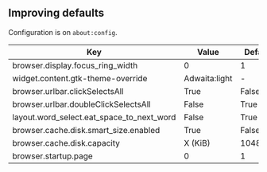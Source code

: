 ---
---

## Improving defaults

Configuration is on `about:config`.

| Key | Value | Default |
| --- | ----- | ------- |
| browser.display.focus_ring_width | 0 | 1 |
| widget.content.gtk-theme-override | Adwaita:light | - |
| browser.urlbar.clickSelectsAll | True | False |
| browser.urlbar.doubleClickSelectsAll | False | True |
| layout.word_select.eat_space_to_next_word | False | True |
| browser.cache.disk.smart_size.enabled | True | False |
| browser.cache.disk.capacity | X (KiB) | 1048576 |
| browser.startup.page | 0 | 1 |
